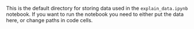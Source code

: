 This is the default directory for storing data used in the `explain_data.ipynb` notebook.
If you want to run the notebook you need to either put the data here, or change paths in code cells.
